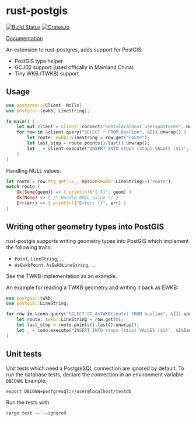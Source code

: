rust-postgis
============

[![Build Status](https://travis-ci.org/andelf/rust-postgis.svg?branch=master)](https://travis-ci.org/andelf/rust-postgis)
[![Crates.io](https://meritbadge.herokuapp.com/postgis)](https://crates.io/crates/postgis)

[Documentation](https://docs.rs/postgis/)

An extension to rust-postgres, adds support for PostGIS.

- PostGIS type helper
- GCJ02 support (used offically in Mainland China)
- Tiny WKB (TWKB) support

## Usage

```rust
use postgres::{Client, NoTls};
use postgis::{ewkb, LineString};

fn main() {
    let mut client = Client::connect("host=localhost user=postgres", NoTls).unwrap();
    for row in &client.query("SELECT * FROM busline", &[]).unwrap() {
        let route: ewkb::LineString = row.get("route");
        let last_stop = route.points().last().unwrap();
        let _ = client.execute("INSERT INTO stops (stop) VALUES ($1)", &[&last_stop]);
    }
}
```

Handling NULL values:
```rust
let route = row.try_get::<_, Option<ewkb::LineString>>("route");
match route {
    Ok(Some(geom)) => { println!("{:?}", geom) }
    Ok(None) => { /* Handle NULL value */ }
    Err(err) => { println!("Error: {}", err) }
}
```

## Writing other geometry types into PostGIS

rust-postgis supports writing geometry types into PostGIS which implement the following traits:

* `Point`, `LineString`, ...
* `AsEwkbPoint`, `AsEwkbLineString`, ...

See the TWKB implementation as an example.

An example for reading a TWKB geometry and writing it back as EWKB:

```rust
use postgis::twkb;
use postgis::LineString;

for row in &conn.query("SELECT ST_AsTWKB(route) FROM busline", &[]).unwrap() {
    let route: twkb::LineString = row.get(0);
    let last_stop = route.points().last().unwrap();
    let _ = conn.execute("INSERT INTO stops (stop) VALUES ($1)", &[&last_stop.as_ewkb()]);
}
```


## Unit tests

Unit tests which need a PostgreSQL connection are ignored by default.
To run the database tests, declare the connection in an environment variable `DBCONN`. Example:

    export DBCONN=postgresql://user@localhost/testdb

Run the tests with

    cargo test -- --ignored
